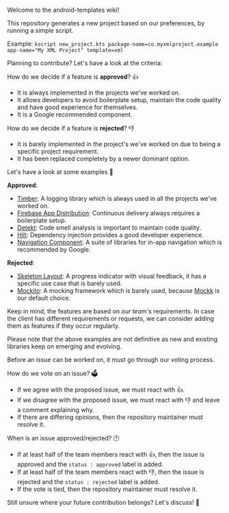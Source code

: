 Welcome to the android-templates wiki!

This repository generates a new project based on our preferences, by running a simple script. 

Example: `kscript new_project.kts package-name=co.myxmlproject.example app-name="My XML Project" template=xml`

Planning to contribute? Let's have a look at the criteria:

How do we decide if a feature is **approved**? 👍

- It is always implemented in the projects we've worked on.
- It allows developers to avoid boilerplate setup, maintain the code quality and have good experience for themselves.
- It is a Google recommended component.

How do we decide if a feature is **rejected**? 👎

- It is barely implemented in the project's we've worked on due to being a specific project requirement.
- It has been replaced completely by a newer dominant option.

Let's have a look at some examples 🔎

**Approved**:
- [Timber](https://github.com/JakeWharton/timber): A logging library which is always used in all the projects we've worked on.
- [Firebase App Distribution](https://firebase.google.com/docs/app-distribution): Continuous delivery always requires a boilerplate setup.
- [Detekt](https://github.com/detekt/detekt): Code smell analysis is important to maintain code quality.
- [Hilt](https://developer.android.com/training/dependency-injection/hilt-android): Dependency injection provides a good developer experience.
- [Navigation Component](https://developer.android.com/guide/navigation/navigation-getting-started): A suite of libraries for in-app navigation which is recommended by Google.

**Rejected**:
- [Skeleton Layout](https://github.com/Faltenreich/SkeletonLayout): A progress indicator with visual feedback, it has a specific use case that is barely used.
- [Mockito](https://github.com/mockito/mockito): A mocking framework which is barely used, because [Mockk](https://mockk.io/) is our default choice.

Keep in mind, the features are based on _our team's_ requirements. In case the client has different requirements or requests, we can consider adding them as features if they occur regularly.

Please note that the above examples are not definitive as new and existing libraries keep on emerging and evolving.

Before an issue can be worked on, it must go through our voting process. 

How do we vote on an issue? 🗳

- If we agree with the proposed issue, we must react with 👍. 
- If we disagree with the proposed issue, we must react with 👎 and leave a comment explaining why. 
- If there are differing opinions, then the repository maintainer must resolve it.

When is an issue approved/rejected? 🕐 

  - If at least half of the team members react with 👍, then the issue is approved and the `status : approved` label is added.
  - If at least half of the team members react with 👎, then the issue is rejected and the `status : rejected` label is added.
  - If the vote is tied, then the repository maintainer must resolve it.

Still unsure where your future contribution belongs? Let's discuss! 🚀
